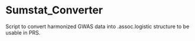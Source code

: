 # Sumstat_Converter
Script to convert harmonized GWAS data into .assoc.logistic structure to be usable in PRS.
